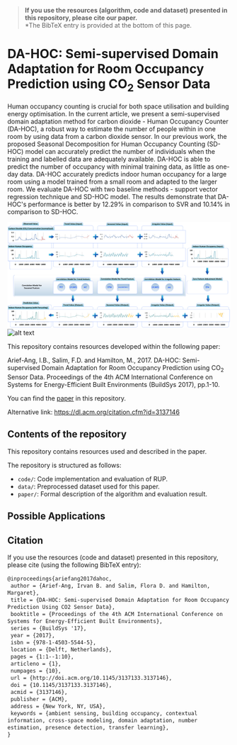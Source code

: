 > **If you use the resources (algorithm, code and dataset) presented in this repository, please cite our paper.**  
*The BibTeX entry is provided at the bottom of this page. 

# DA-HOC: Semi-supervised Domain Adaptation for Room Occupancy Prediction using CO<sub>2</sub> Sensor Data
Human occupancy counting is crucial for both space utilisation and building energy optimisation. In the current article, we present a semi-supervised domain adaptation method for carbon dioxide - Human Occupancy Counter (DA-HOC), a robust way to estimate the number of people within in one room by using data from a carbon dioxide sensor. In our previous work, the proposed Seasonal Decomposition for Human Occupancy Counting (SD-HOC) model can accurately predict the number of individuals when the training and labelled data are adequately available. DA-HOC is able to predict the number of occupancy with minimal training data, as little as one-day data. DA-HOC accurately predicts indoor human occupancy for a large room using a model trained from a small room and adapted to the larger room. We evaluate DA-HOC with two baseline methods - support vector regression technique and SD-HOC model. The results demonstrate that DA-HOC's performance is better by 12.29% in comparison to SVR and 10.14% in comparison to SD-HOC.

![alt text](https://github.com/cruiseresearchgroup/RUP-Large-Room-Utilisation-Prediction/blob/master/images/rup.jpg)
![alt text](https://github.com/cruiseresearchgroup/DA-HOC-Semi-supervised-Domain-Adaptation-Prediction/tree/master/images/transferLearningModel.jpg)

This repository contains resources developed within the following paper:

Arief-Ang, I.B., Salim, F.D. and Hamilton, M., 2017. DA-HOC: Semi-supervised Domain Adaptation for Room Occupancy Prediction using CO<sub>2</sub> Sensor Data. Proceedings of the 4th ACM International Conference on Systems for Energy-Efficient Built Environments (BuildSys 2017), pp.1-10.
  
You can find the [paper](https://github.com/cruiseresearchgroup/DA-HOC-Semi-supervised-Domain-Adaptation-Prediction/blob/master/paper/BuildSys17_IrvanAriefAng.pdf) in this repository. 

Alternative link: https://dl.acm.org/citation.cfm?id=3137146

## Contents of the repository
This repository contains resources used and described in the paper.

The repository is structured as follows:

- `code/`: Code implementation and evaluation of RUP.  
- `data/`: Preprocessed dataset used for this paper. 
- `paper/`: Formal description of the algorithm and evaluation result. 

## Possible Applications

## Citation
If you use the resources (code and dataset) presented in this repository, please cite (using the following BibTeX entry):
```
@inproceedings{ariefang2017dahoc,
 author = {Arief-Ang, Irvan B. and Salim, Flora D. and Hamilton, Margaret},
 title = {DA-HOC: Semi-supervised Domain Adaptation for Room Occupancy Prediction Using CO2 Sensor Data},
 booktitle = {Proceedings of the 4th ACM International Conference on Systems for Energy-Efficient Built Environments},
 series = {BuildSys '17},
 year = {2017},
 isbn = {978-1-4503-5544-5},
 location = {Delft, Netherlands},
 pages = {1:1--1:10},
 articleno = {1},
 numpages = {10},
 url = {http://doi.acm.org/10.1145/3137133.3137146},
 doi = {10.1145/3137133.3137146},
 acmid = {3137146},
 publisher = {ACM},
 address = {New York, NY, USA},
 keywords = {ambient sensing, building occupancy, contextual information, cross-space modeling, domain adaptation, number estimation, presence detection, transfer learning},
}
```
